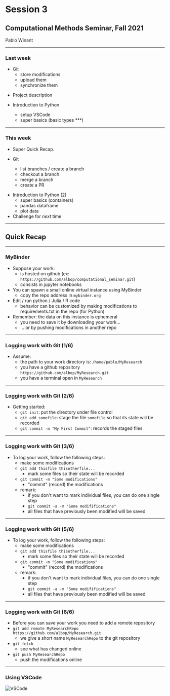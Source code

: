 # Session 3

## Computational Methods Seminar, Fall 2021

Pablo Winant

----


### Last week


<div class="container">


<div class="col">

- Git
  - store modifications
  - upload them
  - synchronize them

</div>

<div class="col">

- Project description

- Introduction to Python
  - setup VSCode
  - super basics (basic types ***)


</div>

</div>

</div>

---

### This week


<div class="container">


<div class="col">

- Super Quick Recap.

- Git
  - list branches / create a branch
  - checkout a branch
  - merge a branch
  - create a PR

</div>

<div class="col">

- Introduction to Python (2)
  - super basics (containers)
  - pandas dataframe
  - plot data
- Challenge for *next* time

</div>

</div>

---

## Quick Recap

----

### MyBinder

- Suppose your work:
  - is hosted on github (ex: `https://github.com/albop/computational_seminar.git`)
  - consists in jupyter notebooks
- You can spawn a small online virtual instance using MyBinder
  - copy the repo address in `mybinder.org`
- Edit / run python / Julia / R code
  - behavior can be customized by making modifications to requirements.txt in the repo (for Python)
- Remember: the data on this instance is ephemeral
  - you need to save it by downloading your work...
  - ... or by pushing modifications in another repo

----

### Logging work with Git (1/6)

- Assume:
  - the path to your work directory is: `/home/pablo/MyResearch`
  - you have a github repository `https://github.com/albop/MyResearch.git`
  - you have a terminal open in `MyResearch`

----

### Logging work with Git (2/6)

- Getting started:
  - `git init`:  put the directory under file control
  - `git add somefile`:  stage the file `somefile` so that its state will be recorded
  - `git commit -m "My First Commit"`: records the staged files

----

### Logging work with Git (3/6)

- To log your work, follow the following steps:
  - make some modifications
  - `git add thisfile thisotherfile...`
    - mark some files so their state will be recorded
  - `git commit -m "Some modifications"`
    - "commit" (record) the modifications
  - remark:
    - if you don't want to mark individual files, you can do one single step 
    - `git commit -a -m "Some modififications"`
    - all files that have previously been modified will be saved

----

### Logging work with Git (5/6)

- To log your work, follow the following steps:
  - make some modifications
  - `git add thisfile thisotherfile...`
    - mark some files so their state will be recorded
  - `git commit -m "Some modifications"`
    - "commit" (record) the modifications
  - remark:
    - if you don't want to mark individual files, you can do one single step 
    - `git commit -a -m "Some modififications"`
    - all files that have previously been modified will be saved

----


### Logging work with Git (6/6)

- Before you can save your work you need to add a remote repository
- `git add remote MyResearchRepo https://github.com/albop/MyResearch.git`
  - we give a short name `MyResearchRepo` to the git repository
- `git fetch`
  - see what has changed online
- `git push MyResearchRepo`
  - push the modifications online


----

### Using VSCode

![VSCode](../vscode_git.png)